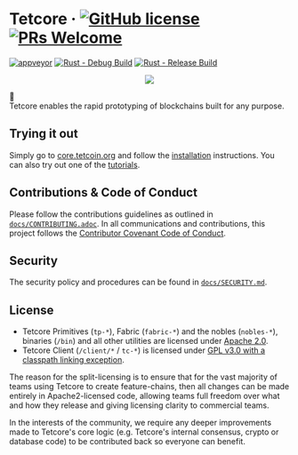 # Tetcore &middot; [![GitHub license](https://img.shields.io/badge/license-GPL3%2FApache2-blue)](#LICENSE) [![PRs Welcome](https://img.shields.io/badge/PRs-welcome-brightgreen.svg)](docs/CONTRIBUTING.adoc)

[![appveyor](https://img.shields.io/appveyor/build/xdv/tetcore)](https://ci.appveyor.com/project/xdv/tetcore) [![Rust - Debug Build](https://github.com/tetcoin/tetcore/actions/workflows/rust-debug.yml/badge.svg)](https://github.com/tetcoin/tetcore/actions/workflows/rust-debug.yml) [![Rust - Release Build](https://github.com/tetcoin/tetcore/actions/workflows/rust-release.yml/badge.svg)](https://github.com/tetcoin/tetcore/actions/workflows/rust-release.yml)

<p align="center">
  <img src="https://tetcoin.org/img/tetcore/logo.png">
</p>

🚀  
Tetcore enables the rapid prototyping of blockchains built for any purpose.

## Trying it out

Simply go to [core.tetcoin.org](https://core.tetcoin.org) and follow the
[installation](https://core.tetcoin.org/docs/en/knowledgebase/getting-started/) instructions. You can
also try out one of the [tutorials](https://tetcoin.org/en/tutorials).

## Contributions & Code of Conduct

Please follow the contributions guidelines as outlined in [`docs/CONTRIBUTING.adoc`](docs/CONTRIBUTING.adoc). In all communications and contributions, this project follows the [Contributor Covenant Code of Conduct](docs/CODE_OF_CONDUCT.md).

## Security

The security policy and procedures can be found in [`docs/SECURITY.md`](docs/SECURITY.md).

## License

- Tetcore Primitives (`tp-*`), Fabric (`fabric-*`) and the nobles (`nobles-*`), binaries (`/bin`) and all other utilities are licensed under [Apache 2.0](LICENSE-APACHE2).
- Tetcore Client (`/client/*` / `tc-*`) is licensed under [GPL v3.0 with a classpath linking exception](LICENSE-GPL3).

The reason for the split-licensing is to ensure that for the vast majority of teams using Tetcore to create feature-chains, then all changes can be made entirely in Apache2-licensed code, allowing teams full freedom over what and how they release and giving licensing clarity to commercial teams.

In the interests of the community, we require any deeper improvements made to Tetcore's core logic (e.g. Tetcore's internal consensus, crypto or database code) to be contributed back so everyone can benefit.
